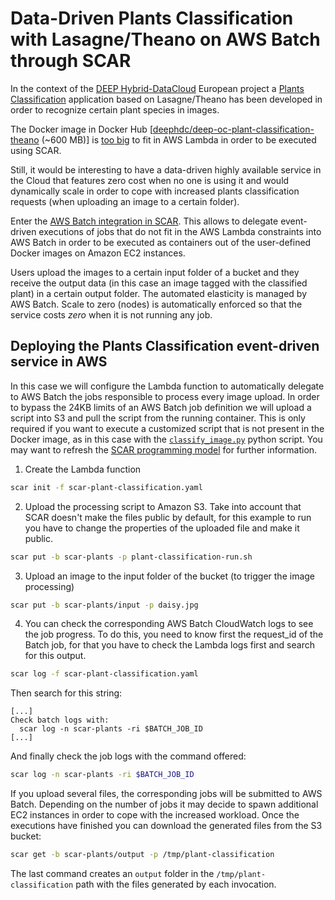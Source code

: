 # Data-Driven Plants Classification with Lasagne/Theano on AWS Batch through SCAR

In the context of the [DEEP Hybrid-DataCloud](https://deep-hybrid-datacloud.eu/) European project a [Plants Classification](https://github.com/indigo-dc/plant-classification-theano) application based on Lasagne/Theano has been developed in order to recognize certain plant species in images.

The Docker image in Docker Hub [[deephdc/deep-oc-plant-classification-theano](https://hub.docker.com/r/deephdc/deep-oc-plant-classification-theano/) (~600 MB)] is [too big](https://scar.readthedocs.io/en/latest/limitations.html) to fit in AWS Lambda in order to be executed using SCAR. 

Still, it would be interesting to have a data-driven highly available service in the Cloud that features zero cost when no one is using it and would dynamically scale in order to cope with increased plants classification requests (when uploading an image to a certain folder).

Enter the [AWS Batch integration in SCAR](https://scar.readthedocs.io/en/latest/batch.html). This allows to delegate event-driven executions of jobs that do not fit in the AWS Lambda constraints into AWS Batch in order to be executed as containers out of the user-defined Docker images on Amazon EC2 instances.

Users upload the images to a certain input folder of a bucket and they receive the output data (in this case an image tagged with the classified plant) in a certain output folder. The automated elasticity is managed by AWS Batch. Scale to zero (nodes) is automatically enforced so that the service costs *zero* when it is not running any job.

## Deploying the Plants Classification event-driven service in AWS

In this case we will configure the Lambda function to automatically delegate to AWS Batch the jobs responsible to process every image upload. In order to bypass the 24KB limits of an AWS Batch job definition we will upload a script into S3 and pull the script from the running container. This is only required if you want to execute a customized script that is not present in the Docker image, as in this case with the [`classify_image.py`](https://github.com/grycap/oscar/blob/master/examples/plant-classification-theano/classify_image.py) python script. You may want to refresh the [SCAR programming model](https://scar.readthedocs.io/en/latest/prog_model.html) for further information.

1. Create the Lambda function

```sh
scar init -f scar-plant-classification.yaml
```

2. Upload the processing script to Amazon S3. Take into account that SCAR doesn't make the files public by default, for this example to run you have to change the properties of the uploaded file and make it public.

```sh
scar put -b scar-plants -p plant-classification-run.sh
```

3. Upload an image to the input folder of the bucket (to trigger the image processing)

```sh
scar put -b scar-plants/input -p daisy.jpg
```

4. You can check the corresponding AWS Batch CloudWatch logs to see the job progress. To do this, you need to know first the request_id of the Batch job, for that you have to check the Lambda logs first and search for this output.

```sh
scar log -f scar-plant-classification.yaml
```
Then search for this string:

```
[...]
Check batch logs with:
  scar log -n scar-plants -ri $BATCH_JOB_ID
[...]
```
And finally check the job logs with the command offered:

```sh
scar log -n scar-plants -ri $BATCH_JOB_ID
```

If you upload several files, the corresponding jobs will be submitted to AWS Batch. Depending on the number of jobs it may decide to spawn additional EC2 instances in order to cope with the increased workload. Once the executions have finished you can download the generated files from the S3 bucket:

```sh
scar get -b scar-plants/output -p /tmp/plant-classification
```

The last command creates an `output` folder in the `/tmp/plant-classification` path with the files generated by each invocation.
 